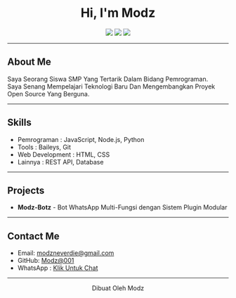 <h1 align="center">Hi, I'm Modz</h1>
<p align="center">
  <img src="https://img.shields.io/badge/Status-Open%20To%20Work-green?style=flat-square" />
  <img src="https://img.shields.io/badge/Location-Tangerang%2C%20Indonesia-blue?style=flat-square" />
  <img src="https://img.shields.io/badge/Tech-JavaScript%20%7C%20Node.js-yellow?style=flat-square&logo=javascript" />
</p>

---

## About Me

Saya Seorang Siswa SMP Yang Tertarik Dalam Bidang Pemrograman.  
Saya Senang Mempelajari Teknologi Baru Dan Mengembangkan Proyek Open Source Yang Berguna.

---

## Skills

- Pemrograman : JavaScript, Node.js, Python
- Tools : Baileys, Git 
- Web Development : HTML, CSS  
- Lainnya : REST API, Database  

---

## Projects

- **Modz-Botz** - Bot WhatsApp Multi-Fungsi dengan Sistem Plugin Modular  
---

## Contact Me

- Email: modzneverdie@gmail.com 
- GitHub: [Modz@001](https://github.com/username)
- WhatsApp : [Klik Untuk Chat](https://wa.me/6283163234218)  

---

<p align="center">
  Dibuat Oleh Modz
</p>
